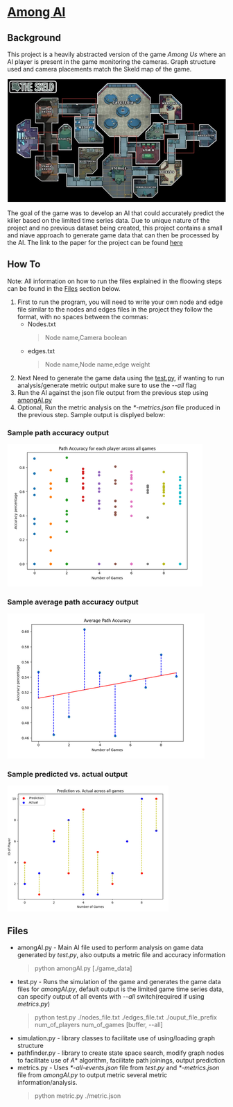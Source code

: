 # [Among AI](https://github.com/calebcscott/among-ai)

## Background
This project is a heavily abstracted version of the game *Among Us* where an AI player is present in the game monitoring the cameras. Graph structure used and camera placements match the Skeld map of the game.

![Skeld Map](./img/skeld.png)

The goal of the game was to develop an AI that could accurately predict the killer based on the limited time series data. Due to unique nature of the project and no previous dataset being created, this project contains a small and niave approach to generate game data that can then be processed by the AI. The link to the paper for the project can be found [here](https://docs.google.com/document/d/1z2yQikTufBIRZ88F1eqUclwT98NqOBxu4Biik7VAwJ8/edit?usp=sharing)

## How To

Note: All information on how to run the files explained in the floowing steps can be found in the [Files](#Files) section below.

 1. First to run the program, you will need to write your own node and edge file similar to the nodes and edges files in the project they follow the format, with no spaces between the commas:
    - Nodes.txt
        > Node name,Camera boolean
    - edges.txt
        > Node name,Node name,edge weight
2. Next Need to generate the game data using the [test.py](#Files), if wanting to run analysis/generate metric output make sure to use the *--all* flag
3. Run the AI against the json file output from the previous step using [amongAI.py](#Files)
4. Optional, Run the metric analysis on the *\*-metrics.json* file produced in the previous step. Sample output is displyed below:

### Sample path accuracy output

![Path Accuracy](./img/path_acr.png)

### Sample average path accuracy output

![Average Path Accuracy](./img/avg_path_acr.png)

### Sample predicted vs. actual output

![Predicted vs. Actual](./img/pred_vs_act.png)


## Files

- amongAI.py - Main  AI file used to perform analysis on game data generated by *test.py*, also outputs a metric file and accuracy information
    > python amongAI.py \[./game_data\]
- test.py - Runs the simulation of the game and generates the game data files for *amongAI.py*, default output is the limited game time series data, can specify output of all events with *--all* switch(required if using *metrics\.py*)
    > python test.py ./nodes_file.txt ./edges_file.txt ./ouput_file_prefix num_of_players num_of_games [buffer, --all]
- simulation.py - library classes to facilitate use of using/loading graph structure
- pathfinder.py - library to create state space search, modify graph nodes to facilitate use of *A** algorithm, facilitate path joinings, output prediction
- metrics.py - Uses *\*-all-events.json* file from *test.py* and *\*-metrics.json* file from *amongAI.py* to output metric several metric information/analysis.
    > python metric.py ./metric.json
